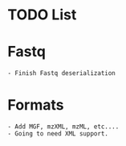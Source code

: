 # TODO List

# Fastq
    - Finish Fastq deserialization

# Formats
    - Add MGF, mzXML, mzML, etc....
    - Going to need XML support.
